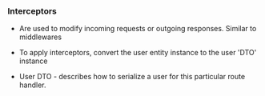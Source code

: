 ### Interceptors

- Are used to modify incoming requests or outgoing responses. Similar to middlewares

- To apply interceptors, convert the user entity instance to the user 'DTO' instance

- User DTO - describes how to serialize a user for this particular route handler.
